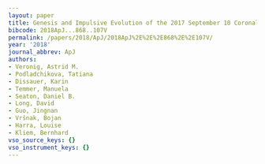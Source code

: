 ```yaml
---
layout: paper
title: Genesis and Impulsive Evolution of the 2017 September 10 Coronal Mass Ejection
bibcode: 2018ApJ...868..107V
permalink: /papers/2018/ApJ/2018ApJ%2E%2E%2E868%2E%2E107V/
year: '2018'
journal_abbrev: ApJ
authors:
- Veronig, Astrid M.
- Podladchikova, Tatiana
- Dissauer, Karin
- Temmer, Manuela
- Seaton, Daniel B.
- Long, David
- Guo, Jingnan
- Vršnak, Bojan
- Harra, Louise
- Kliem, Bernhard
vso_source_keys: {}
vso_instrument_keys: {}
---
```

